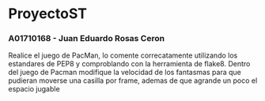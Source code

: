 # ProyectoST


### A01710168 - Juan Eduardo Rosas Ceron
Realice el juego de PacMan, lo comente correcatamente utilizando los estandares de PEP8 y comproblando con la herramienta de flake8. Dentro del juego de Pacman modifique la velocidad de los fantasmas para que pudieran moverse una casilla por frame, ademas de que agrande un poco el espacio jugable
